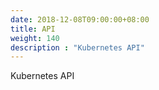 ```yaml
---
date: 2018-12-08T09:00:00+08:00
title: API
weight: 140
description : "Kubernetes API"
---
```


Kubernetes API



